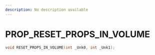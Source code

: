 ```yaml
---
description: No description available 
---
```


# PROP\_RESET_PROPS_IN_VOLUME

```cpp
void RESET_PROPS_IN_VOLUME(int _Unk0, int _Unk1);
```